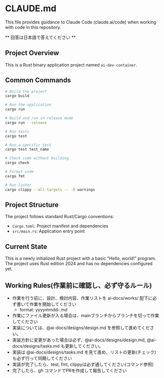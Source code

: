 # CLAUDE.md

This file provides guidance to Claude Code (claude.ai/code) when working with code in this repository.

** 回答は日本語で答えてください **

## Project Overview

This is a Rust binary application project named `ai-dev-container`.

## Common Commands

```bash
# Build the project
cargo build

# Run the application
cargo run

# Build and run in release mode
cargo run --release

# Run tests
cargo test

# Run a specific test
cargo test test_name

# Check code without building
cargo check

# Format code
cargo fmt

# Run linter
cargo clippy --all-targets -- -D warnings
```

## Project Structure

The project follows standard Rust/Cargo conventions:
- `Cargo.toml`: Project manifest and dependencies
- `src/main.rs`: Application entry point

## Current State

This is a newly initialized Rust project with a basic "Hello, world!" program. The project uses Rust edition 2024 and has no dependencies configured yet.

## Working Rules(作業前に確認し、必ず守るルール)
- 作業を行う前に、設計、検討内容、作業リストを ai-docs/works/ 配下に必ず書いて作業を開始してください
    - format: yyyymmdd-<workname>.md
- 作業にファイル更新が入る場合は、mainブランチからブランチを切って作業してください
- 実装については、@ai-docs/designs/design.md を参照して進めてください。
- 実装方針に変更があった場合は必ず、@ai-docs/designs/design.md, @ai-docs/designs/tasks.md も更新してください。
- 実装は @ai-docs/designs/tasks.md を見て進め、リストの更新(チェック)も必ず行って同期してください
- 実装が完了したら、test, fmt, clippyは必ず通してください(コマンド参照)
- 完了したら、gh コマンドでPRを作成して報告してください
